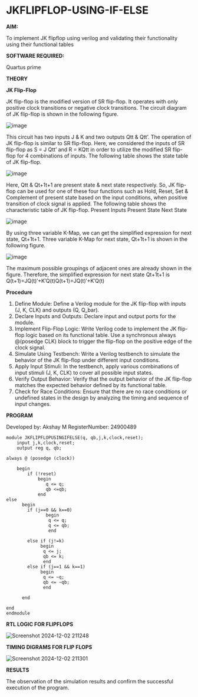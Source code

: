 # JKFLIPFLOP-USING-IF-ELSE

**AIM:** 

To implement  JK flipflop using verilog and validating their functionality using their functional tables

**SOFTWARE REQUIRED:**

Quartus prime

**THEORY**

**JK Flip-Flop**

JK flip-flop is the modified version of SR flip-flop. It operates with only positive clock transitions or negative clock transitions. The circuit diagram of JK flip-flop is shown in the following figure.

![image](https://github.com/naavaneetha/JKFLIPFLOP-USING-IF-ELSE/assets/154305477/a649c30b-232b-4558-b188-fd6c09845180)


This circuit has two inputs J & K and two outputs Qtt & Qtt’. The operation of JK flip-flop is similar to SR flip-flop. Here, we considered the inputs of SR flip-flop as S = J Qtt’ and R = KQtt in order to utilize the modified SR flip-flop for 4 combinations of inputs. The following table shows the state table of JK flip-flop.

![image](https://github.com/naavaneetha/JKFLIPFLOP-USING-IF-ELSE/assets/154305477/c4360742-e8a8-4937-b089-c46c0433f9a3)

 
Here, Qtt & Qt+1t+1 are present state & next state respectively. So, JK flip-flop can be used for one of these four functions such as Hold, Reset, Set & Complement of present state based on the input conditions, when positive transition of clock signal is applied. The following table shows the characteristic table of JK flip-flop. Present Inputs Present State Next State
 
![image](https://github.com/naavaneetha/JKFLIPFLOP-USING-IF-ELSE/assets/154305477/6c275261-a6d5-4c37-a3a7-1e88ca11c4cd)

By using three variable K-Map, we can get the simplified expression for next state, Qt+1t+1. Three variable K-Map for next state, Qt+1t+1 is shown in the following figure.
 
![image](https://github.com/naavaneetha/JKFLIPFLOP-USING-IF-ELSE/assets/154305477/5174f41b-0ce0-4329-a372-6d1943ea6673)

The maximum possible groupings of adjacent ones are already shown in the figure. Therefore, the simplified expression for next state Qt+1t+1 is Q(t+1)=JQ(t)′+K′Q(t)Q(t+1)=JQ(t)′+K′Q(t)

**Procedure**

1. Define Module: Define a Verilog module for the JK flip-flop with inputs (J, K, CLK) and outputs (Q, Q_bar).
2. Declare Inputs and Outputs: Declare input and output ports for the module.
3. Implement Flip-Flop Logic: Write Verilog code to implement the JK flip-flop logic based on its functional table. Use a synchronous always @(posedge CLK) block to trigger the flip-flop on the positive edge of the clock signal.
4. Simulate Using Testbench: Write a Verilog testbench to simulate the behavior of the JK flip-flop under different input conditions.
5. Apply Input Stimuli: In the testbench, apply various combinations of input stimuli (J, K, CLK) to cover all possible input states.
6. Verify Output Behavior: Verify that the output behavior of the JK flip-flop matches the expected behavior defined by its functional table.
6. Check for Race Conditions: Ensure that there are no race conditions or undefined states in the design by analyzing the timing and sequence of input changes.

**PROGRAM**

Developed by: Akshay M RegisterNumber: 24900489

```
module JKFLIPFLOPUSINGIFELSE(q, qb,j,k,clock,reset);
    input j,k,clock,reset;
    output reg q, qb;
	 
always @ (posedge (clock))

    begin 
        if (!reset)
            begin
               q <= q;
               qb <=qb;
            end
else 
      begin
        if (j==0 && k==0)
		       begin
			    q <= q;
			    q <= qb;
			    end	 
        
        else if (j!=k)
             begin
	          q <= j;
	          qb <= k;
	          end
        else if (j==1 && k==1)
             begin
	          q <= ~q;
	          qb <= ~qb;
	          end
	  
      end
 
end           
endmodule
```

**RTL LOGIC FOR FLIPFLOPS**

![Screenshot 2024-12-02 211248](https://github.com/user-attachments/assets/d83f9bbb-4623-446d-ae51-16e6075d1370)


**TIMING DIGRAMS FOR FLIP FLOPS**

![Screenshot 2024-12-02 211301](https://github.com/user-attachments/assets/307dd015-8a5c-4c8a-a599-238996b21e20)

**RESULTS**

The observation of the simulation results and confirm the successful execution of the program.
